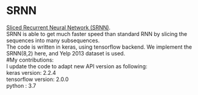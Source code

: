# SRNN
[Sliced Recurrent Neural Network (SRNN)](https://arxiv.org/ftp/arxiv/papers/1807/1807.02291.pdf).  <br />
SRNN is able to get much faster speed than standard RNN by slicing the sequences into many subsequences.  <br />
The code is written in keras, using tensorflow backend. We implement the SRNN(8,2) here, and Yelp 2013 dataset is used.  <br />
#My contributions: <br />
I update the code to adapt new API version as following: <br />
keras version: 2.2.4 <br />
tensorflow version: 2.0.0 <br />
python : 3.7 <br />
